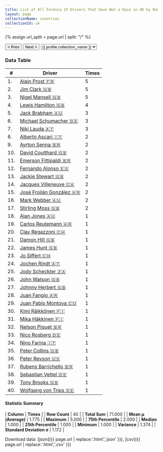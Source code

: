 ```yaml
---
title: List of All Formula 1® Drivers that Have Won a Race in UK by Number of Times
layout: page
collectionName: countries
collectionId: uk
---
```


{% assign url_split = page.url | split: "/" %}
<div id="collection-navigation">
<button onclick="selector.options[selector.selectedIndex-1].value && (window.location = selector.options[selector.selectedIndex-1].value);">&lt; Prev</button>
<button onclick="selector.options[selector.selectedIndex+1].value && (window.location = selector.options[selector.selectedIndex+1].value);">Next &gt;</button>
<select id="selector" onchange="this.options[this.selectedIndex].value && (window.location = this.options[this.selectedIndex].value);">
  {% for collectionId in site.data[page.collectionName].refs %}
    {% if collectionId == page.collectionId %}
      {% assign selected = "selected" %}
    {% else %}
      {% assign selected = "" %}
    {% endif %}
    {% assign profile = site.data[page.collectionName][collectionId].profile %}
    <option value="/f1/{{ page.collectionName }}/{{ collectionId }}/{{ url_split[4] }}" {{ selected }}>{{ profile.collection_name }}</option>
  {% endfor %}
</select>
</div>

<canvas id="chart" width="400" height="180"></canvas>
<script>
var data = {
  "labels" : [
    "Alain Prost",
    "Jim Clark",
    "Nigel Mansell",
    "Lewis Hamilton",
    "Jack Brabham",
    "Michael Schumacher",
    "Niki Lauda",
    "Alberto Ascari",
    "Ayrton Senna",
    "David Coulthard",
    "Emerson Fittipaldi",
    "Fernando Alonso",
    "Jackie Stewart",
    "Jacques Villeneuve",
    "José Froilán González",
    "Mark Webber",
    "Stirling Moss",
    "Alan Jones",
    "Carlos Reutemann",
    "Clay Regazzoni",
    "Damon Hill",
    "James Hunt",
    "Jo Siffert",
    "Jochen Rindt",
    "Jody Scheckter",
    "John Watson",
    "Johnny Herbert",
    "Juan Fangio",
    "Juan Pablo Montoya",
    "Kimi Räikkönen",
    "Mika Häkkinen",
    "Nelson Piquet",
    "Nico Rosberg",
    "Nino Farina",
    "Peter Collins",
    "Peter Revson",
    "Rubens Barrichello",
    "Sebastian Vettel",
    "Tony Brooks",
    "Wolfgang von Trips"
  ],
  "datasets" : [
    {
      "label" : "Times",
      "data" : [
        5,
        5,
        5,
        4,
        3,
        3,
        3,
        2,
        2,
        2,
        2,
        2,
        2,
        2,
        2,
        2,
        2,
        1,
        1,
        1,
        1,
        1,
        1,
        1,
        1,
        1,
        1,
        1,
        1,
        1,
        1,
        1,
        1,
        1,
        1,
        1,
        1,
        1,
        1,
        1
      ],
      "borderColor" : [
        "#1D181E",
        "#1D181E",
        "#1D181E",
        "#1D181E",
        "#1D181E",
        "#1D181E",
        "#1D181E",
        "#1D181E",
        "#1D181E",
        "#1D181E",
        "#1D181E",
        "#1D181E",
        "#1D181E",
        "#1D181E",
        "#1D181E",
        "#1D181E",
        "#1D181E",
        "#1D181E",
        "#1D181E",
        "#1D181E",
        "#1D181E",
        "#1D181E",
        "#1D181E",
        "#1D181E",
        "#1D181E",
        "#1D181E",
        "#1D181E",
        "#1D181E",
        "#1D181E",
        "#1D181E",
        "#1D181E",
        "#1D181E",
        "#1D181E",
        "#1D181E",
        "#1D181E",
        "#1D181E",
        "#1D181E",
        "#1D181E",
        "#1D181E",
        "#1D181E"
      ],
      "borderWidth" : 1,
      "backgroundColor" : [
        "#9C8E8D",
        "#9C8E8D",
        "#9C8E8D",
        "#9C8E8D",
        "#9C8E8D",
        "#9C8E8D",
        "#9C8E8D",
        "#9C8E8D",
        "#9C8E8D",
        "#9C8E8D",
        "#9C8E8D",
        "#9C8E8D",
        "#9C8E8D",
        "#9C8E8D",
        "#9C8E8D",
        "#9C8E8D",
        "#9C8E8D",
        "#9C8E8D",
        "#9C8E8D",
        "#9C8E8D",
        "#9C8E8D",
        "#9C8E8D",
        "#9C8E8D",
        "#9C8E8D",
        "#9C8E8D",
        "#9C8E8D",
        "#9C8E8D",
        "#9C8E8D",
        "#9C8E8D",
        "#9C8E8D",
        "#9C8E8D",
        "#9C8E8D",
        "#9C8E8D",
        "#9C8E8D",
        "#9C8E8D",
        "#9C8E8D",
        "#9C8E8D",
        "#9C8E8D",
        "#9C8E8D",
        "#9C8E8D"
      ]
    }
  ]
};
var options = {
  legend: {
    display: false
  },
  scales: {
    xAxes: [{
      ticks: {
        beginAtZero: true,
        maxRotation: 180,
        display: window.innerWidth > 800
      }
    }],
    yAxes: [{
      ticks: {
        beginAtZero: true
      }
    }]
  },
  onResize: function(chart, size) {
    chart.options.scales.xAxes[0].ticks.display = size.width > 800;
  }
};
var chart = new Chart("chart", {
    data: data,
    type: 'bar',
    options: options
});
</script>



### Data Table

| # | Driver | Times |
|--|--|--|
| 1. | [Alain Prost 🇫🇷](/f1/drivers/prost) | 5 |
| 2. | [Jim Clark 🇬🇧](/f1/drivers/clark) | 5 |
| 3. | [Nigel Mansell 🇬🇧](/f1/drivers/mansell) | 5 |
| 4. | [Lewis Hamilton 🇬🇧](/f1/drivers/hamilton) | 4 |
| 5. | [Jack Brabham 🇦🇺](/f1/drivers/jack_brabham) | 3 |
| 6. | [Michael Schumacher 🇩🇪](/f1/drivers/michael_schumacher) | 3 |
| 7. | [Niki Lauda 🇦🇹](/f1/drivers/lauda) | 3 |
| 8. | [Alberto Ascari 🇮🇹](/f1/drivers/ascari) | 2 |
| 9. | [Ayrton Senna 🇧🇷](/f1/drivers/senna) | 2 |
| 10. | [David Coulthard 🇬🇧](/f1/drivers/coulthard) | 2 |
| 11. | [Emerson Fittipaldi 🇧🇷](/f1/drivers/emerson_fittipaldi) | 2 |
| 12. | [Fernando Alonso 🇪🇸](/f1/drivers/alonso) | 2 |
| 13. | [Jackie Stewart 🇬🇧](/f1/drivers/stewart) | 2 |
| 14. | [Jacques Villeneuve 🇨🇦](/f1/drivers/villeneuve) | 2 |
| 15. | [José Froilán González 🇦🇷](/f1/drivers/gonzalez) | 2 |
| 16. | [Mark Webber 🇦🇺](/f1/drivers/webber) | 2 |
| 17. | [Stirling Moss 🇬🇧](/f1/drivers/moss) | 2 |
| 18. | [Alan Jones 🇦🇺](/f1/drivers/jones) | 1 |
| 19. | [Carlos Reutemann 🇦🇷](/f1/drivers/reutemann) | 1 |
| 20. | [Clay Regazzoni 🇨🇭](/f1/drivers/regazzoni) | 1 |
| 21. | [Damon Hill 🇬🇧](/f1/drivers/damon_hill) | 1 |
| 22. | [James Hunt 🇬🇧](/f1/drivers/hunt) | 1 |
| 23. | [Jo Siffert 🇨🇭](/f1/drivers/siffert) | 1 |
| 24. | [Jochen Rindt 🇦🇹](/f1/drivers/rindt) | 1 |
| 25. | [Jody Scheckter 🇿🇦](/f1/drivers/scheckter) | 1 |
| 26. | [John Watson 🇬🇧](/f1/drivers/watson) | 1 |
| 27. | [Johnny Herbert 🇬🇧](/f1/drivers/herbert) | 1 |
| 28. | [Juan Fangio 🇦🇷](/f1/drivers/fangio) | 1 |
| 29. | [Juan Pablo Montoya 🇨🇴](/f1/drivers/montoya) | 1 |
| 30. | [Kimi Räikkönen 🇫🇮](/f1/drivers/raikkonen) | 1 |
| 31. | [Mika Häkkinen 🇫🇮](/f1/drivers/hakkinen) | 1 |
| 32. | [Nelson Piquet 🇧🇷](/f1/drivers/piquet) | 1 |
| 33. | [Nico Rosberg 🇩🇪](/f1/drivers/rosberg) | 1 |
| 34. | [Nino Farina 🇮🇹](/f1/drivers/farina) | 1 |
| 35. | [Peter Collins 🇬🇧](/f1/drivers/collins) | 1 |
| 36. | [Peter Revson 🇺🇸](/f1/drivers/revson) | 1 |
| 37. | [Rubens Barrichello 🇧🇷](/f1/drivers/barrichello) | 1 |
| 38. | [Sebastian Vettel 🇩🇪](/f1/drivers/vettel) | 1 |
| 39. | [Tony Brooks 🇬🇧](/f1/drivers/brooks) | 1 |
| 40. | [Wolfgang von Trips 🇩🇪](/f1/drivers/trips) | 1 |

#### Statistic Summary

| **Column** | **Times** |
| **Row Count** | 40 |
| **Total Sum** | 71.000 |
| **Mean μ (Average)** | 1.775 |
| **Maximum** | 5.000 |
| **75th Percentile** | 2.000 |
| **Median** | 1.000 |
| **25th Percentile** | 1.000 |
| **Minimum** | 1.000 |
| **Variance** | 1.374 |
| **Standard Deviation σ** | 1.172 |

Download data: [json]({{ page.url | replace:'.html','.json' }}), [csv]({{ page.url | replace:'.html','.csv' }})
